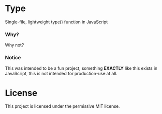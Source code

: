 # Type
Single-file, lightweight type() function in JavaScript

### Why?
Why not?

### Notice
This was intended to be a fun project, something **EXACTLY** like this exists in JavaScript, this is not intended for production-use at all.

# License
This project is licensed under the permissive MIT license.
